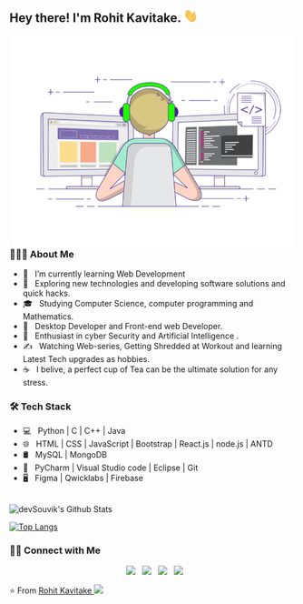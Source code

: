 <h2> Hey there! I'm Rohit Kavitake. <img src="https://github.com/Rohit-Kavitake/Rohit-Kavitake/blob/main/Hi.gif" width="25"></h2>
<img align="right" alt="GIF" src="https://raw.githubusercontent.com/devSouvik/devSouvik/master/gif3.gif" width="500"/>

<h3> 👨🏻‍💻 About Me </h3>

- 🔭 &nbsp; I’m currently learning Web Development
- 🤔 &nbsp; Exploring new technologies and developing software solutions and quick hacks.
- 🎓 &nbsp; Studying Computer Science, computer programming and Mathematics.
- 💼 &nbsp; Desktop Developer and Front-end web Developer.
- 🌱 &nbsp; Enthusiast in cyber Security and Artificial Intelligence .
- ✍️ &nbsp; Watching Web-series, Getting Shredded at Workout and learning Latest Tech upgrades as hobbies.
- ☕ &nbsp; I belive, a perfect cup of Tea can be the ultimate solution for any stress. 

<h3>🛠 Tech Stack</h3>

- 💻 &nbsp; Python | C | C++ | Java 
- 🌐 &nbsp; HTML | CSS | JavaScript | Bootstrap | React.js | node.js | ANTD
- 🛢 &nbsp; MySQL | MongoDB
- 🔧 &nbsp; PyCharm | Visual Studio code | Eclipse | Git
- 🖥 &nbsp; Figma | Qwicklabs | Firebase

<br>

<img align="center" src="https://github-readme-stats.vercel.app/api?username=Rohit-Kavitake&include_all_commits=true&count_private=true&show_icons=true&line_height=20&title_color=7A7ADB&icon_color=2234AE&text_color=D3D3D3&bg_color=0,000000,130F40" alt="devSouvik's Github Stats">

</br>

[![Top Langs](https://github-readme-stats.vercel.app/api/top-langs/?username=Rohit-Kavitake&layout=compact&text_color=daf7dc&bg_color=151515)](https://github.com/Rohit-kavitake/github-readme-stats)


<h3> 🤝🏻 Connect with Me </h3>

<p align="center">
&nbsp; <a href="https://twitter.com/Rohitkavitake30" target="_blank" rel="noopener noreferrer"><img src="https://img.icons8.com/plasticine/100/000000/twitter.png" width="50" /></a>  
&nbsp; <a href="https://www.instagram.com/_eighth_hocrux_/" target="_blank" rel="noopener noreferrer"><img src="https://img.icons8.com/plasticine/100/000000/instagram-new.png" width="50" /></a>  
&nbsp; <a href="https://www.linkedin.com/in/rohit-kavitake-611b171a4/" target="_blank" rel="noopener noreferrer"><img src="https://img.icons8.com/plasticine/100/000000/linkedin.png" width="50" /></a>
&nbsp; <a href="mailto:Kavitakerohit2001@gmail.com" target="_blank" rel="noopener noreferrer"><img src="https://img.icons8.com/plasticine/100/000000/gmail.png"  width="50" /></a>
</p>


⭐️ From [Rohit Kavitake ](https://github.com/Rohit-Kavitake)
![](https://visitor-badge.glitch.me/badge?page_id=Rohit-Kavitake.Rohit-Kavitake)

